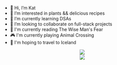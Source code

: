 - 👋 Hi, I’m Kat
- 👀 I’m interested in plants && delicious recipes
- 🌱 I’m currently learning DSAs
- 💞️ I’m looking to collaborate on full-stack projects
- 📖 I'm currently reading The Wise Man's Fear
- 🎮 I'm currently playing Animal Crossing
- 🛫 I'm hoping to travel to Iceland
<!-- - 📫 How to reach me ...-->

<!---
ktannehill/ktannehill is a ✨ special ✨ repository because its `README.md` (this file) appears on your GitHub profile.
You can click the Preview link to take a look at your changes.
--->

<!-- <img src="" alt="" style="max-width:100%"> -->

<p align="center">
  <a href="https://skillicons.dev">
    <img src="https://skillicons.dev/icons?i=css,discord,figma,flask,git,github,html,js,linkedin,materialui,nodejs" /><br />
    <img src="https://skillicons.dev/icons?i=ps,postgres,postman,py,react,redux,replit,sqlite,ubuntu,vscode" />
  </a>
</p>

<!--<p>
![BuyMeACoffee](https://img.shields.io/badge/Buy%20Me%20a%20Coffee-ffdd00?style=for-the-badge&logo=buy-me-a-coffee&logoColor=black)
</p>-->
